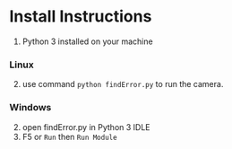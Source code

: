 # Install Instructions
1. Python 3 installed on your machine
### Linux
2. use command `python findError.py` to run the camera. 
### Windows
2. open findError.py in Python 3 IDLE
3. F5 or `Run` then `Run Module`
